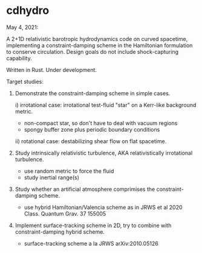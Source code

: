 # cdhydro

May 4, 2021:

A 2+1D relativistic barotropic hydrodynamics code on curved spacetime, implementing a constraint-damping scheme in the Hamiltonian formulation to conserve circulation. Design goals do not include shock-capturing capability.

Written in Rust. Under development.

Target studies:

1) Demonstrate the constraint-damping scheme in simple cases.

    i) irrotational case: irrotational test-fluid "star" on a Kerr-like background metric.

    - non-compact star, so don't have to deal with vacuum regions
    - spongy buffer zone plus periodic boundary conditions

    ii) rotational case: destabilizing shear flow on flat spacetime.

2) Study intrinsically relativistic turbulence, AKA relativistically irrotational turbulence.

    - use random metric to force the fluid
    - study inertial range(s)

3) Study whether an artificial atmosphere comprimises the constraint-damping scheme.

    - use hybrid Hamiltonian/Valencia scheme as in JRWS et al 2020 Class. Quantum Grav. 37 155005

4) Implement surface-tracking scheme in 2D, try to combine with constraint-damping hybrid scheme.

    - surface-tracking scheme a la JRWS arXiv:2010.05126
